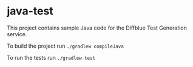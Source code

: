 # java-test

This project contains sample Java code for the Diffblue Test Generation service.

To build the project run `./gradlew compileJava`

To run the tests run `./gradlew test`
